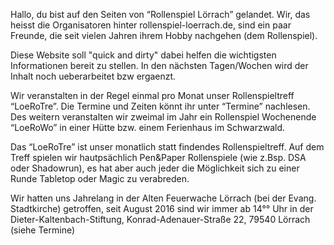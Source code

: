 Hallo, du bist auf den Seiten von “Rollenspiel Lörrach” gelandet. Wir, das heisst die Organisatoren hinter rollenspiel-loerrach.de, sind ein paar Freunde, die seit vielen Jahren ihrem Hobby nachgehen (dem Rollenspiel).

Diese Website soll "quick and dirty" dabei helfen die wichtigsten Informationen bereit zu stellen. In den nächsten Tagen/Wochen wird der Inhalt noch ueberarbeitet bzw ergaenzt.

Wir veranstalten in der Regel einmal pro Monat unser Rollenspieltreff “LoeRoTre”. Die Termine und Zeiten könnt ihr unter “Termine” nachlesen. Des weitern veranstalten wir zweimal im Jahr ein Rollenspiel Wochenende “LoeRoWo” in einer Hütte bzw. einem Ferienhaus im Schwarzwald.

Das “LoeRoTre” ist unser monatlich statt findendes Rollenspieltreff. Auf dem Treff spielen wir hautpsächlich Pen&Paper Rollenspiele (wie z.Bsp. DSA oder Shadowrun), es hat aber auch jeder die Möglichkeit sich zu einer Runde Tabletop oder Magic zu verabreden.

Wir hatten uns Jahrelang in der Alten Feuerwache Lörrach (bei der Evang. Stadtkirche) getroffen, seit August 2016 sind wir immer ab 14°° Uhr in der Dieter-Kaltenbach-Stiftung, Konrad-Adenauer-Straße 22, 79540 Lörrach (siehe Termine)
